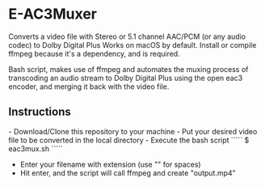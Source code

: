 # E-AC3Muxer
Converts a video file with Stereo or 5.1 channel AAC/PCM (or any audio codec) to Dolby Digital Plus 
Works on macOS by default. Install or compile ffmpeg because it's a dependency, and is required.


Bash script, makes use of ffmpeg and automates the muxing process of transcoding an audio stream to Dolby Digital Plus using the open eac3 encoder, and merging it back with the video file.

<h2>Instructions</h2>
- Download/Clone this repository to your machine
- Put your desired video file to be converted in the local directory 
- Execute the bash script 
 ````` $ eac3mux.sh `````

- Enter your filename with extension (use "\" for spaces) <br>
- Hit enter, and the script will call ffmpeg and create "output.mp4" <br>
